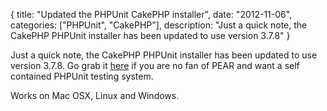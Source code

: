 {
  title: "Updated the PHPUnit CakePHP installer",
  date: "2012-11-06",
  categories: ["PHPUnit", "CakePHP"],
  description: "Just a quick note, the CakePHP PHPUnit installer has been updated to use version 3.7.8"
}

Just a quick note, the CakePHP PHPUnit installer has been updated to use version 3.7.8. Go grab it [here](https://github.com/Hyra/PHPUnit-Cake2) if you are no fan of PEAR and want a self contained PHPUnit testing system.

Works on Mac OSX, Linux and Windows.
